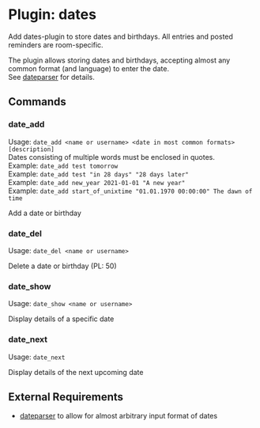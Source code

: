 Plugin: dates
===
Add dates-plugin to store dates and birthdays. All entries and posted reminders are room-specific.

The plugin allows storing dates and birthdays, accepting almost any common format (and language) to enter the date.  
See [dateparser](https://pypi.org/project/dateparser/) for details.

## Commands
### date_add
Usage: `date_add <name or username> <date in most common formats> [description]`  
Dates consisting of multiple words must be enclosed in quotes.  
Example: `date_add test tomorrow`  
Example: `date_add test "in 28 days" "28 days later"`  
Example: `date_add new_year 2021-01-01 "A new year"`  
Example: `date_add start_of_unixtime "01.01.1970 00:00:00" The dawn of time`  

Add a date or birthday

### date_del
Usage: `date_del <name or username>`

Delete a date or birthday (PL: 50)

### date_show
Usage: `date_show <name or username>`

Display details of a specific date

### date_next
Usage: `date_next`

Display details of the next upcoming date

## External Requirements
- [dateparser](https://pypi.org/project/dateparser/) to allow for almost arbitrary input format of dates